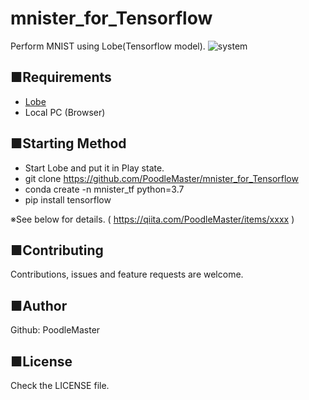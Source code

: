 # mnister_for_Tensorflow
Perform MNIST using Lobe(Tensorflow model).
![system](https://xxxx)

## ■Requirements
- [Lobe](https://lobe.ai/)
- Local PC (Browser)

## ■Starting Method
- Start Lobe and put it in Play state.
- git clone https://github.com/PoodleMaster/mnister_for_Tensorflow
- conda create -n mnister_tf python=3.7
- pip install tensorflow


※See below for details. ( https://qiita.com/PoodleMaster/items/xxxx )

## ■Contributing
Contributions, issues and feature requests are welcome.

## ■Author
Github: PoodleMaster

## ■License
Check the LICENSE file.
